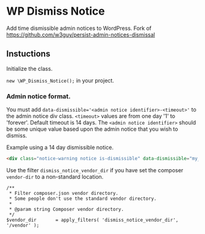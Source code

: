 # WP Dismiss Notice

Add time dismissible admin notices to WordPress.
Fork of https://github.com/w3guy/persist-admin-notices-dismissal

## Instuctions

Initialize the class.

`new \WP_Dismiss_Notice();` in your project.

### Admin notice format.

You must add `data-dismissible='<admin notice identifier>-<timeout>'` to the admin notice div class. `<timeout>` values are from one day '1' to 'forever'. Default timeout is 14 days. The `<admin notice identifier>` should be some unique value based upon the admin notice that you wish to dismiss.

Example using a 14 day dismissible notice.

```html
<div class="notice-warning notice is-dismissible" data-dismissible="my_admin_notice_<hash>-14">...</div>
```

Use the filter `dismiss_notice_vendor_dir` if you have set the composer `vendor-dir` to a non-standard location.

	/**
	 * Filter composer.json vendor directory.
	 * Some people don't use the standard vendor directory.
	 *
	 * @param string Composer vendor directory.
	 */
	$vendor_dir       = apply_filters( 'dismiss_notice_vendor_dir', '/vendor' );

